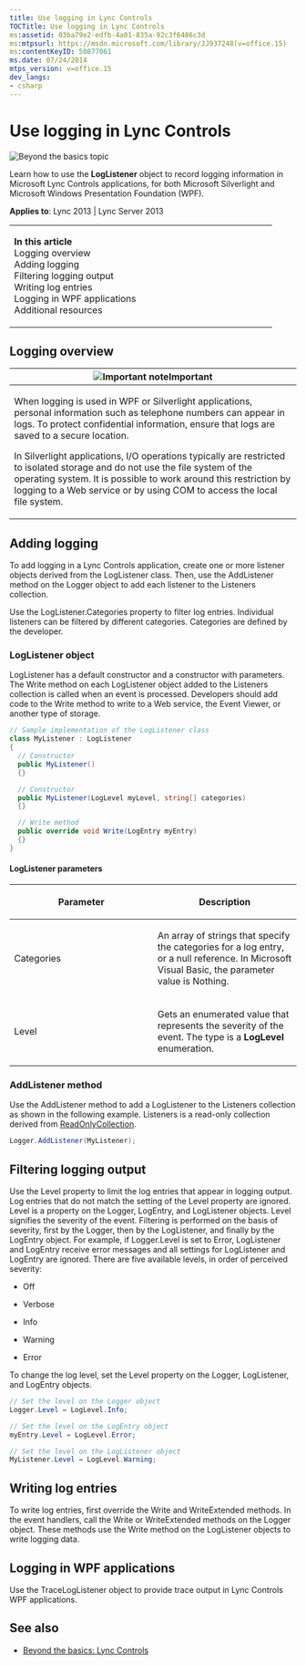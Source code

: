 ```yaml
---
title: Use logging in Lync Controls
TOCTitle: Use logging in Lync Controls
ms:assetid: 03ba79e2-edfb-4a01-835a-92c3f6486c3d
ms:mtpsurl: https://msdn.microsoft.com/library/JJ937248(v=office.15)
ms:contentKeyID: 50877061
ms.date: 07/24/2014
mtps_version: v=office.15
dev_langs:
- csharp
---
```


# Use logging in Lync Controls

![Beyond the basics topic](images/JJ937254.mod_icon_beyondbasics_long(Office.15).png "Beyond the basics topic")

Learn how to use the **LogListener** object to record logging information in Microsoft Lync Controls applications, for both Microsoft Silverlight and Microsoft Windows Presentation Foundation (WPF).



**Applies to**: Lync 2013 | Lync Server 2013

<table>
<colgroup>
<col style="width: 50%" />
<col style="width: 50%" />
</colgroup>
<tbody>
<tr class="odd">
<td><p><strong>In this article</strong><br />
Logging overview<br />
Adding logging<br />
Filtering logging output<br />
Writing log entries<br />
Logging in WPF applications<br />
Additional resources</p></td>
<td><p></p></td>
</tr>
</tbody>
</table>

## Logging overview

<table>
<colgroup>
<col style="width: 100%" />
</colgroup>
<thead>
<tr class="header">
<th><img src="images/JJ933089.alert_caution(Office.15).gif" title="Important note" alt="Important note" /><strong>Important</strong></th>
</tr>
</thead>
<tbody>
<tr class="odd">
<td><p>When logging is used in WPF or Silverlight applications, personal information such as telephone numbers can appear in logs. To protect confidential information, ensure that logs are saved to a secure location.</p>
<p>In Silverlight applications, I/O operations typically are restricted to isolated storage and do not use the file system of the operating system. It is possible to work around this restriction by logging to a Web service or by using COM to access the local file system.</p></td>
</tr>
</tbody>
</table>

## Adding logging

To add logging in a Lync Controls application, create one or more listener objects derived from the LogListener class. Then, use the AddListener method on the Logger object to add each listener to the Listeners collection.

Use the LogListener.Categories property to filter log entries. Individual listeners can be filtered by different categories. Categories are defined by the developer.

### LogListener object

LogListener has a default constructor and a constructor with parameters. The Write method on each LogListener object added to the Listeners collection is called when an event is processed. Developers should add code to the Write method to write to a Web service, the Event Viewer, or another type of storage.

```csharp
// Sample implementation of the LogListener class
class MyListener : LogListener 
{
  // Constructor
  public MyListener()
  {}

  // Constructor
  public MyListener(LogLevel myLevel, string[] categories)
  {}

  // Write method
  public override void Write(LogEntry myEntry)
  {}
}
```

#### LogListener parameters

<table>
<colgroup>
<col style="width: 50%" />
<col style="width: 50%" />
</colgroup>
<thead>
<tr class="header">
<th><p>Parameter</p></th>
<th><p>Description</p></th>
</tr>
</thead>
<tbody>
<tr class="odd">
<td><p>Categories</p></td>
<td><p>An array of strings that specify the categories for a log entry, or a null reference. In Microsoft Visual Basic, the parameter value is Nothing.</p></td>
</tr>
<tr class="even">
<td><p>Level</p></td>
<td><p>Gets an enumerated value that represents the severity of the event. The type is a <strong>LogLevel</strong> enumeration.</p></td>
</tr>
</tbody>
</table>

### AddListener method

Use the AddListener method to add a LogListener to the Listeners collection as shown in the following example. Listeners is a read-only collection derived from [ReadOnlyCollection](http://go.microsoft.com/fwlink/?linkid=155357%26clcid=0x409).

```csharp
Logger.AddListener(MyListener);
```

## Filtering logging output

Use the Level property to limit the log entries that appear in logging output. Log entries that do not match the setting of the Level property are ignored. Level is a property on the Logger, LogEntry, and LogListener objects. Level signifies the severity of the event. Filtering is performed on the basis of severity, first by the Logger, then by the LogListener, and finally by the LogEntry object. For example, if Logger.Level is set to Error, LogListener and LogEntry receive error messages and all settings for LogListener and LogEntry are ignored. There are five available levels, in order of perceived severity:

  - Off

  - Verbose

  - Info

  - Warning

  - Error

To change the log level, set the Level property on the Logger, LogListener, and LogEntry objects.

```csharp
// Set the level on the Logger object
Logger.Level = LogLevel.Info;

// Set the level on the LogEntry object
myEntry.Level = LogLevel.Error;

// Set the level on the LogListener object
MyListener.Level = LogLevel.Warning;
```

## Writing log entries

To write log entries, first override the Write and WriteExtended methods. In the event handlers, call the Write or WriteExtended methods on the Logger object. These methods use the Write method on the LogListener objects to write logging data.

## Logging in WPF applications

Use the TraceLogListener object to provide trace output in Lync Controls WPF applications.

## See also

  - [Beyond the basics: Lync Controls](beyond-the-basics-lync-controls.md)

